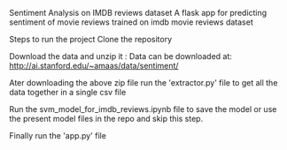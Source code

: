 Sentiment Analysis on IMDB reviews dataset
A flask app for predicting sentiment of movie reviews trained on imdb movie reviews dataset

Steps to run the project
Clone the repository

Download the data and unzip it : Data can be downloaded at: http://ai.stanford.edu/~amaas/data/sentiment/

Ater downloading the above zip file run the 'extractor.py' file to get all the data together in a single csv file

Run the svm_model_for_imdb_reviews.ipynb file to save the model or use the present model files in the repo and skip this step.

Finally run the 'app.py' file
